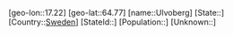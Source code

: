 ﻿---
location: [64.77,17.22]
type: City
tags:
- geo/City


SpocWebEntityId: 35107
isDeleted: false
confidential: public

---
[geo-lon::17.22]
[geo-lat::64.77]
[name::Ulvoberg]
[State::]
[Country::[Sweden](geo/Continent/Europe/Sweden.md)]
[StateId::]
[Population::]
[Unknown::]

